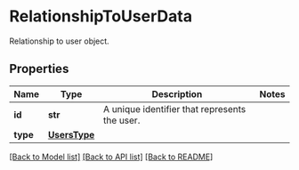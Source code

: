 # RelationshipToUserData

Relationship to user object.

## Properties
Name | Type | Description | Notes
------------ | ------------- | ------------- | -------------
**id** | **str** | A unique identifier that represents the user. | 
**type** | [**UsersType**](UsersType.md) |  | 

[[Back to Model list]](README.md#documentation-for-models) [[Back to API list]](README.md#documentation-for-api-endpoints) [[Back to README]](README.md)


